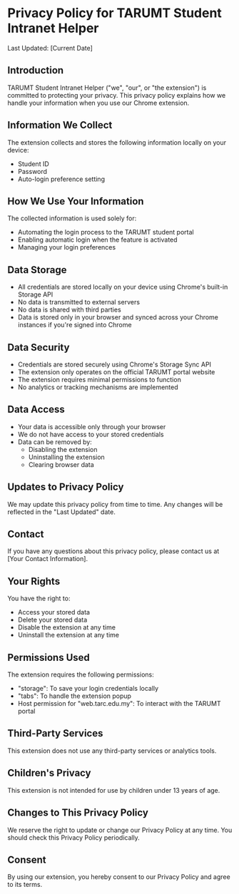 # Privacy Policy for TARUMT Student Intranet Helper

Last Updated: [Current Date]

## Introduction
TARUMT Student Intranet Helper ("we", "our", or "the extension") is committed to protecting your privacy. This privacy policy explains how we handle your information when you use our Chrome extension.

## Information We Collect
The extension collects and stores the following information locally on your device:
- Student ID
- Password
- Auto-login preference setting

## How We Use Your Information
The collected information is used solely for:
- Automating the login process to the TARUMT student portal
- Enabling automatic login when the feature is activated
- Managing your login preferences

## Data Storage
- All credentials are stored locally on your device using Chrome's built-in Storage API
- No data is transmitted to external servers
- No data is shared with third parties
- Data is stored only in your browser and synced across your Chrome instances if you're signed into Chrome

## Data Security
- Credentials are stored securely using Chrome's Storage Sync API
- The extension only operates on the official TARUMT portal website
- The extension requires minimal permissions to function
- No analytics or tracking mechanisms are implemented

## Data Access
- Your data is accessible only through your browser
- We do not have access to your stored credentials
- Data can be removed by:
  - Disabling the extension
  - Uninstalling the extension
  - Clearing browser data

## Updates to Privacy Policy
We may update this privacy policy from time to time. Any changes will be reflected in the "Last Updated" date.

## Contact
If you have any questions about this privacy policy, please contact us at [Your Contact Information].

## Your Rights
You have the right to:
- Access your stored data
- Delete your stored data
- Disable the extension at any time
- Uninstall the extension at any time

## Permissions Used
The extension requires the following permissions:
- "storage": To save your login credentials locally
- "tabs": To handle the extension popup
- Host permission for "web.tarc.edu.my": To interact with the TARUMT portal

## Third-Party Services
This extension does not use any third-party services or analytics tools.

## Children's Privacy
This extension is not intended for use by children under 13 years of age.

## Changes to This Privacy Policy
We reserve the right to update or change our Privacy Policy at any time. You should check this Privacy Policy periodically.

## Consent
By using our extension, you hereby consent to our Privacy Policy and agree to its terms. 
